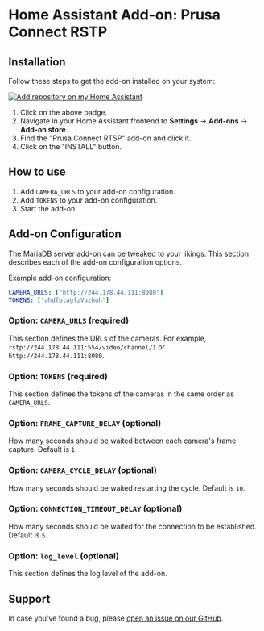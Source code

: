 # Home Assistant Add-on: Prusa Connect RSTP

## Installation

Follow these steps to get the add-on installed on your system:

[![Add repository on my Home Assistant][repository-badge]][repository-url]

1. Click on the above badge.
2. Navigate in your Home Assistant frontend to **Settings** -> **Add-ons** -> **Add-on store**.
3. Find the "Prusa Connect RTSP" add-on and click it.
4. Click on the "INSTALL" button.

## How to use

1. Add `CAMERA_URLS` to your add-on configuration.
2. Add `TOKENS` to your add-on configuration.
3. Start the add-on.

## Add-on Configuration

The MariaDB server add-on can be tweaked to your likings. This section
describes each of the add-on configuration options.

Example add-on configuration:

```yaml
CAMERA_URLS: ["http://244.178.44.111:8080"]
TOKENS: ["ahdfblagfzVuzhuh"]
```

### Option: `CAMERA_URLS` (required)

This section defines the URLs of the cameras. For example, `rstp://244.178.44.111:554/video/channel/1` or `http://244.178.44.111:8080`.

### Option: `TOKENS` (required)

This section defines the tokens of the cameras in the same order as `CAMERA_URLS`.

### Option: `FRAME_CAPTURE_DELAY` (optional)

How many seconds should be waited between each camera's frame capture. Default is `1`.

### Option: `CAMERA_CYCLE_DELAY` (optional)

How many seconds should be waited restarting the cycle. Default is `10`.

### Option: `CONNECTION_TIMEOUT_DELAY` (optional)

How many seconds should be waited for the connection to be established. Default is `5`.

### Option: `log_level` (optional)

This section defines the log level of the add-on.

## Support

In case you've found a bug, please [open an issue on our GitHub][issue].

[issue]: https://github.com/Botond24/prusa_connect_rtsp_homeassistant/issues
[repository-badge]: https://img.shields.io/badge/Add%20repository%20to%20my-Home%20Assistant-41BDF5?logo=home-assistant&style=for-the-badge
[repository-url]: https://my.home-assistant.io/redirect/supervisor_add_addon_repository/?repository_url=https://github.com/Botond24/prusa_connect_rtsp_homeassistant/issues